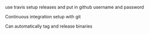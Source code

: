 use travis setup releases and put in github username and password

Continuous integration setup with git

Can automatically tag and release binaries

